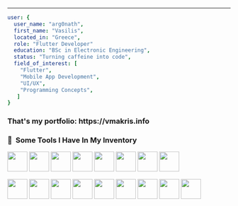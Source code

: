 ****** 

```yaml
user: {
  user_name: "arg0nath",
  first_name: "Vasilis",
  located_in: "Greece",
  role: "Flutter Developer"
  education: "BSc in Electronic Engineering",
  status: "Turning caffeine into code",
  field_of_interest: [
    "Flutter",
    "Mobile App Development",
    "UI/UX",
    "Programming Concepts",
   ]
}
```

<h3> That's my portfolio: https://vmakris.info</h3>
<h3> 🚀 &nbsp;Some Tools I Have In My Inventory</h3>
<p align="left">
<img src="https://cdn.jsdelivr.net/gh/devicons/devicon@latest/icons/vscode/vscode-original.svg" width="45" height="45" />
<img src="https://cdn.jsdelivr.net/gh/devicons/devicon@latest/icons/flutter/flutter-original.svg" width="45" height="45" />
<img src="https://cdn.jsdelivr.net/gh/devicons/devicon@latest/icons/dart/dart-original.svg" width="45" height="45" />
<img src="https://cdn.jsdelivr.net/gh/devicons/devicon@latest/icons/sqlite/sqlite-original.svg" width="45" height="45" />
<img src="https://cdn.jsdelivr.net/gh/devicons/devicon@latest/icons/firebase/firebase-original.svg" width="45" height="45" />
<img src="https://cdn.jsdelivr.net/gh/devicons/devicon@latest/icons/androidstudio/androidstudio-original.svg" width="45" height="45" />
<img src="https://cdn.jsdelivr.net/gh/devicons/devicon@latest/icons/xcode/xcode-original.svg" width="45" height="45" />
<img src="https://cdn.jsdelivr.net/gh/devicons/devicon@latest/icons/postman/postman-original.svg" width="45" height="45" />



</p>
<p align="left">
<img src="https://cdn.jsdelivr.net/gh/devicons/devicon@latest/icons/supabase/supabase-original.svg" width="45" height="45"  />
<img src="https://cdn.jsdelivr.net/gh/devicons/devicon@latest/icons/linux/linux-original.svg" width="45" height="45" />
<img src="https://cdn.jsdelivr.net/gh/devicons/devicon@latest/icons/python/python-original.svg" width="45" height="45"/>
<img src="https://cdn.jsdelivr.net/gh/devicons/devicon@latest/icons/anaconda/anaconda-original.svg"width="45" height="45" /> 
<img src="https://cdn.jsdelivr.net/gh/devicons/devicon@latest/icons/nodejs/nodejs-plain-wordmark.svg" width="45" height="45" />
<img src="https://cdn.jsdelivr.net/gh/devicons/devicon@latest/icons/nodemon/nodemon-original.svg"width="45" height="45" />
<img src="https://cdn.jsdelivr.net/gh/devicons/devicon@latest/icons/postgresql/postgresql-plain.svg" width="45" height="45" />
<img src="https://cdn.jsdelivr.net/gh/devicons/devicon@latest/icons/jira/jira-original.svg"width="45" height="45" />
<img src="https://cdn.jsdelivr.net/gh/devicons/devicon@latest/icons/photoshop/photoshop-original.svg" width="45" height="45" />





</p>
<p align="left">


</p>
<p align="left">

